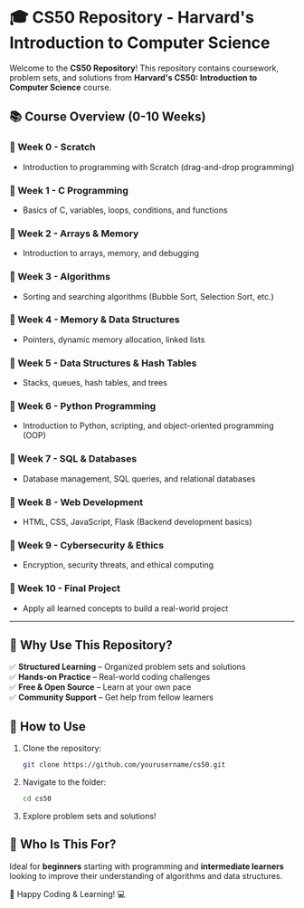 # 🎓 CS50 Repository - Harvard's Introduction to Computer Science

Welcome to the **CS50 Repository**! This repository contains coursework, problem sets, and solutions from **Harvard's CS50: Introduction to Computer Science** course.

## 📚 Course Overview (0-10 Weeks)

### 📅 Week 0 - Scratch
- Introduction to programming with Scratch (drag-and-drop programming)

### 📅 Week 1 - C Programming
- Basics of C, variables, loops, conditions, and functions

### 📅 Week 2 - Arrays & Memory
- Introduction to arrays, memory, and debugging

### 📅 Week 3 - Algorithms
- Sorting and searching algorithms (Bubble Sort, Selection Sort, etc.)

### 📅 Week 4 - Memory & Data Structures
- Pointers, dynamic memory allocation, linked lists

### 📅 Week 5 - Data Structures & Hash Tables
- Stacks, queues, hash tables, and trees

### 📅 Week 6 - Python Programming
- Introduction to Python, scripting, and object-oriented programming (OOP)

### 📅 Week 7 - SQL & Databases
- Database management, SQL queries, and relational databases

### 📅 Week 8 - Web Development
- HTML, CSS, JavaScript, Flask (Backend development basics)

### 📅 Week 9 - Cybersecurity & Ethics
- Encryption, security threats, and ethical computing

### 📅 Week 10 - Final Project
- Apply all learned concepts to build a real-world project

---
## 🚀 Why Use This Repository?
✅ **Structured Learning** – Organized problem sets and solutions  
✅ **Hands-on Practice** – Real-world coding challenges  
✅ **Free & Open Source** – Learn at your own pace  
✅ **Community Support** – Get help from fellow learners  

## 📖 How to Use
1. Clone the repository:
   ```bash
   git clone https://github.com/yourusername/cs50.git
   ```
2. Navigate to the folder:
   ```bash
   cd cs50
   ```
3. Explore problem sets and solutions!

## 🎯 Who Is This For?
Ideal for **beginners** starting with programming and **intermediate learners** looking to improve their understanding of algorithms and data structures.

🚀 Happy Coding & Learning! 💻
